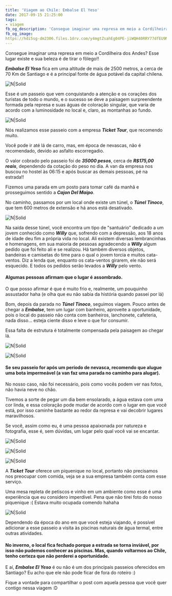 ```yaml
---
title: 'Viagem ao Chile: Embalse El Yeso'
date: 2017-09-15 21:25:00
tags:  
- viagem 
fb_og_description: 'Consegue imaginar uma represa em meio a Cordilheira dos Andes? Esse lugar existe e sua beleza é de tirar o fôlego!! Embalse El Yeso fica em uma altitude de mais de  2500 metros, a cerca de 70 Km de Santiago e é a principal fonte de água potável da capital chilena.'
fb_og_image:
https://hdi5sg-dm2306.files.1drv.com/y4mgtZsahEg04PE-jiWQH40RRY77dfEU9MThy1Ysfwj0zq0P-dZUoRz-XgWOSg_kFnF3a4FVhPrdsiBobT5uL48HgKzJR74v_tGUIN9A1TATpZYQaANLYeB8W2yLgMvM8oD39Znmc-wHpvl2U4_MmEIbUcS3_0RJj8cIb1nQQ6k7WkHh15S-RFwMmRrZEo5vvHB2130WnxNCzpKRQ1NB51N4A?width=779&height=520&cropmode=none
---
```


Consegue imaginar uma represa em meio a Cordilheira dos Andes? Esse lugar existe e sua beleza é de tirar o fôlego!! 

***Embalse El Yeso*** fica em uma altitude de mais de 2500 metros, a cerca de 70 Km de Santiago e é a principal fonte de água potável da capital chilena. 

![N|Solid](https://hdi5sg-dm2306.files.1drv.com/y4mgtZsahEg04PE-jiWQH40RRY77dfEU9MThy1Ysfwj0zq0P-dZUoRz-XgWOSg_kFnF3a4FVhPrdsiBobT5uL48HgKzJR74v_tGUIN9A1TATpZYQaANLYeB8W2yLgMvM8oD39Znmc-wHpvl2U4_MmEIbUcS3_0RJj8cIb1nQQ6k7WkHh15S-RFwMmRrZEo5vvHB2130WnxNCzpKRQ1NB51N4A?width=779&height=520&cropmode=none)
<!-- more -->

Esse é um passeio que vem conquistando a atenção e os corações dos turistas de todo o mundo, e o sucesso se deve a paisagem surpreendente formada pela represa e suas águas de coloração singular, que varia de acordo com a luminosidade no local e, claro, as montanhas ao fundo.


![N|Solid](https://hdlujg-dm2306.files.1drv.com/y4m6mOVBa6kmW1cCpajC5ymAMP6QL2XI7B9QGlK_EfBuuMcS0t2a7BuNdp8W_0QGirA1nxfLISdpXKwS9mUr7d2xBUWzu9l0rRrXSPzOamKBuH1cqufX8WPDfLS-rebtwr5c-fX7qvILmmqamLwXXD8fqb5KCg9RXCfIm2DclPbSqZo11SuKs1I-MiLPrK2dfp8w8W5JfTIfZzpQRNSSE46iA?width=780&height=520&cropmode=none)

Nós realizamos esse passeio com a empresa ***Ticket Tour***, que recomendo muito. 

Você pode ir até lá de carro, mas, em época de nevascas, não é recomendado, devido ao asfalto escorregadio. 

O valor cobrado pelo passeio foi de ***35000 pesos***, cerca de ***R$175,00 reais***, dependendo da cotação do peso no dia. A van da empresa nos buscou no hostel às 06:15 e após buscar as demais pessoas, pé na estrada!!

Fizemos uma parada em um posto para tomar café da manhã e prosseguimos sentido a ***Cajon Del Maipo***. 

No caminho, passamos por um local onde existe um túnel, o ***Túnel Tinoco***, que tem 600 metros de extensão e há anos está desativado.

![N|Solid](https://hdkx9g-dm2306.files.1drv.com/y4miy1AjbcWg_Ijn32t_MchXZcRKQ_IBMh79snJVmHxrZ3UjfmdMISwiPqfBz8tjrTNQCAgDpP2iqPfsyPzrgrO63_B0P_luTJgMv18QwK9iavb92J8ojU6MTqzPg2srQgOfEdXVYfIX5Ivdv6LCNgdyaLCImxSv_c0Nb35yiU_t7MOfPDXvaxZ2SXlCSGZzjB-5Q2CzkMQJp5fWyKlux_Ifw?width=780&height=520&cropmode=none)

Na saída desse túnel, você encontra um tipo de "santuário" dedicado a um jovem conhecido como ***Willy*** que, sofrendo com a depressão, aos 18 anos de idade deu fim a própria vida no local. Ali existem diversas lembrancinhas e homenagens, em sua maioria de pessoas agradecendo a ***Willy*** algum pedido que foi feito ali e se realizou. Há também diversos objetos, bandeiras e camisetas do time para o qual o jovem torcia e muitos cata-ventos. Diz a lenda que, enquanto os cata-ventos girarem, ele não será esquecido. E todos os pedidos serão levados a ***Willy*** pelo vento. 

#### Algumas pessoas afirmam que o lugar é assombrado.

O que posso afirmar é que é muito frio e, realmente, um pouquinho assustador haha (e olha que eu não sabia da história quando passei por lá) 

Bom, depois da parada no ***Túnel Tinoco***, seguimos viagem. Pouco antes de chegar a ***Embalse***, tem um lugar com banheiro, aproveite a oportunidade, pois o local do passeio não conta com banheiros, lanchonete, cafeteria, nada disso... esteja ciente disso e leve o que for consumir.

Essa falta de estrutura é totalmente compensada pela paisagem ao chegar lá.

![N|Solid](https://hdkepq-dm2306.files.1drv.com/y4mW9jdXZyp2Q3dPiyGxtSZsG3yp95fB0inq4JxxYgrbR4LSg_pqeZHmB-tA6_RPWMezx7hN56_FH-HYDp8JLjHvUyuBgKcbXGQhyUUAPz0QkWBGYXKtT47j7npUpeBnktCXOOA0P238ISdX5X0Y54bEmkFs_60NA7eFlnQzk-Al20XylsTVAfipDn1aA2umPWhxB7pcBMqMHxvRzW4BIBAlA?width=780&height=520&cropmode=none)

![N|Solid](https://hdln3w-dm2306.files.1drv.com/y4m4oAvjqxjKTDPm8l3FFaEoMsJDmLnipQb7xgainYRucpmR7PEaDlE7s5ergdwh98nJ83pRzVuQZ4V_ifUHKj_81lNnlaYNzHeh5R9fRy3_FzlcyJsM0qhEw8jTowXYYSeqSEO_nAl9nQ1dGEIxg4z0qI6KkYhiXaSvA3oAWTdAUeqU6mq-4YQVzzd-P5MgiM4vBVECGp2t2wyuI-qO4yQfg?width=780&height=520&cropmode=none)

#### Se seu passeio for após um período de nevasca, recomendo que alugue uma bota impermeável (a van faz uma parada no caminho para alugar). 

No nosso caso, não foi necessário, pois como vocês podem ver nas fotos, não havia neve no chão. 

Tivemos a sorte de pegar um dia bem ensolarado, a água estava com uma cor linda, e essa coloração pode mudar de acordo com o lugar em que você está, por isso caminhe bastante ao redor da represa e vai decobrir lugares maravilhosos.

Se você, assim como eu, é uma pessoa apaixonada por natureza e fotografia, esse é, sem dúvidas, um lugar pelo qual você vai se encantar.

![N|Solid](https://hdjova-dm2306.files.1drv.com/y4m2uYRdPSrFDnOZ-8vbHZ35MaYMjq2orR2cW7ugKOAiD-ObHIn7NegxPP4uU5qsyvJjtYIl6KenHTinYK2GDUJL6-Rjm7_2DRG_6NKnrKhV4l0DprKNWuDxhIJdUlm3F_6sIEbQMhE-SNbIh7EHSqj2ceAznRh6WmsE5IxmIFt5Kvd47BsRF5aNV9x9Bm00KZKyFiLQFl7bsjRRHl2ZYZjwg?width=780&height=520&cropmode=none)

![N|Solid](https://hdidyq-dm2306.files.1drv.com/y4mhPDEsRfWZIw-OAG03m9MLfWE4Ww3BGZ5KLWkjC5GAWCmgjDprB4uBRMezoZw0r4trNl2BjzdSOCy3vkHjRv3Fp-1d028gLc2reolCxXJZG33Zf7F8pIifQtZpmQMsLL1k6-xKDquP-vaLO-b48S8T2Mfk7GU1Ly9jDrHLbiQ-qFU6mwzJwvcBc46-2seq3C7CeRvXEXa0QPeZnVH9CKpuw?width=780&height=520&cropmode=none)

![N|Solid](https://thsvna-dm2306.files.1drv.com/y4mG9bznqAhQdba3PdRsFEt2jfjT6F8rHxWSyJPnV95a0xZF8JbZqL0rh__i_medEhB03Q3x3SuUxqv1XQ6GEFrdI3in8r5nDPIBSGRkBYhkOzSuJuDIRY4ZuN7-Qwr58tn_cTEgZeJ1YBda_uhDnGdKhF65FD5iw2vqJTT05-gT-zDF5IodYdJPXhroPiMqS_dJmr46Gnh2TD7NzEGKcfaKA?width=780&height=520&cropmode=none)

A ***Ticket Tour*** oferece um piquenique no local, portanto não precisamos nos preocupar com comida, veja se a sua empresa também conta com esse serviço. 

Uma mesa repleta de petiscos e vinho em um ambiente como esse é uma experiência que eu considero imperdível. Pena que não tirei foto do nosso piquenique :( Estava muito ocupada comendo hahaha

![N|Solid](https://hdiyaw-dm2306.files.1drv.com/y4m59uMHTLFkjSfM1mERTz1TVTQ1U_lSjcnmVaHO3pVrwe-cIM50GdLkjvmuaBztHuFdTwDmf88fuzXwQA1O-sRQOFLKfQy-Q1wsmUc69Ws0_0F54JXX-fYXnmjIuExyb520vARg3g3i2GXuhMykICwFftpnPK5xnspdu4Ag8rnSks8WydDrsP9Vr21eCOTt9CzdPBSkppO2EsdI4eCL4jq3Q?width=780&height=520&cropmode=none) 

Dependendo da época do ano em que você esteja viajando, é possível adicionar a esse passeio a visita às piscinas naturais de água termal, entre outras atividades.

#### No inverno, o local fica fechado porque a estrada se torna inviável, por isso não pudemos conhecer as piscinas. Mas, quando voltarmos ao Chile, tenho certeza que não perderei a oportunidade.

E aí, ***Embalse El Yeso*** é ou não é um dos principais passeios oferecidos em Santiago?
Eu acho que ele não pode ficar de fora do roteiro :)

Fique a vontade para compartilhar o post com aquela pessoa que você quer contigo nessa viagem :D
